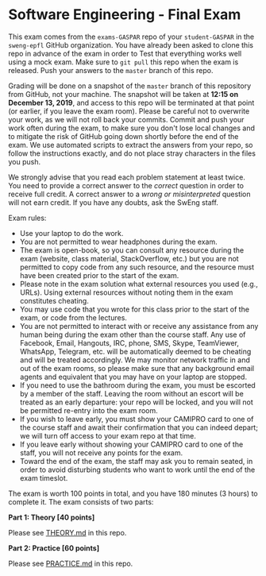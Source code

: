 # Software Engineering - Final Exam

This exam comes from the `exams-GASPAR` repo of your `student-GASPAR` in the `sweng-epfl` GitHub organization.
You have already been asked to clone this repo in advance of the exam in order to Test that everything works well using a mock exam.
Make sure to `git pull` this repo when the exam is released. Push your answers to the `master` branch of this repo.

Grading will be done on a snapshot of the `master` branch of this repository from GitHub, not your machine.
The snapshot will be taken at **12:15 on December 13, 2019**, and access to this repo will be terminated at that point (or earlier, if you leave the exam room).
Please be careful not to overwrite your work, as we will not roll back your commits.
Commit and push your work often during the exam, to make sure you don't lose local changes and to mitigate the risk of GitHub going down shortly before the end of the exam.
We use automated scripts to extract the answers from your repo, so follow the instructions exactly, and do not place stray characters in the files you push.

We strongly advise that you read each problem statement at least twice.
You need to provide a correct answer to the _correct_ question in order to receive full credit.
A correct answer to a _wrong or misinterpreted_ question will not earn credit.
If you have any doubts, ask the SwEng staff.

Exam rules:

- Use your laptop to do the work.
- You are not permitted to wear headphones during the exam.
- The exam is open-book, so you can consult any resource during the exam (website, class material, StackOverflow, etc.) but you are not permitted to copy code from any such resource, and the resource must have been created prior to the start of the exam.
- Please note in the exam solution what external resources you used (e.g., URLs). Using external resources without noting them in the exam constitutes cheating.
- You may use code that you wrote for this class prior to the start of the exam, or code from the lectures.
- You are not permitted to interact with or receive any assistance from any human being during the exam other than the course staff.  Any use of Facebook, Email, Hangouts, IRC, phone, SMS, Skype, TeamViewer, WhatsApp, Telegram, etc. will be automatically deemed to be cheating and will be treated accordingly. We may monitor network traffic in and out of the exam rooms, so please make sure that any background email agents and equivalent that you may have on your laptop are stopped.
- If you need to use the bathroom during the exam, you must be escorted by a member of the staff. Leaving the room without an escort will be treated as an early departure: your repo will be locked, and you will not be permitted re-entry into the exam room.
- If you wish to leave early, you must show your CAMIPRO card to one of the course staff and await their confirmation that you can indeed depart; we will turn off access to your exam repo at that time.
- If you leave early without showing your CAMIPRO card to one of the staff, you will not receive any points for the exam.
- Toward the end of the exam, the staff may ask you to remain seated, in order to avoid disturbing students who want to work until the end of the exam timeslot.

The exam is worth 100 points in total, and you have 180 minutes (3 hours) to complete it. The exam consists of two parts:

**Part 1: Theory [40 points]**

Please see [THEORY.md](THEORY.md) in this repo.

**Part 2: Practice [60 points]**

Please see [PRACTICE.md](PRACTICE.md) in this repo.
